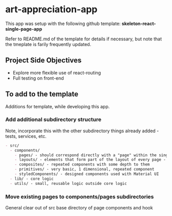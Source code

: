 # art-appreciation-app

This app was setup with the following github template:
**skeleton-react-single-page-app**

Refer to README.md of the template for details if necessary, but note that the tmeplate is farily frequently updated.

## Project Side Objectives

- Explore more flexible use of react-routing
- Full testing on front-end

## To add to the template

Additions for template, while developing this app.

### Add additional subdirectory structure

Note, incorporate this with the other subdirectory things already added - tests, services, etc.

```markdown
- src/
  - components/
    - pages/ - should correspond directly with a "page" within the single page app
    - layouts/ - elements that form part of the layout of every page - e.g. navbar
    - composites/ - repeated components with some depth to them
    - primitives/ - very basic, 1 dimensional, repeated component
    - styledComponents/ - designed components used with Material UI
  - lib/ - core logic
  - utils/ - small, reusable logic outside core logic
```

### Move existing pages to components/pages subdirectories

General clear out of src base directory of page components and hook
